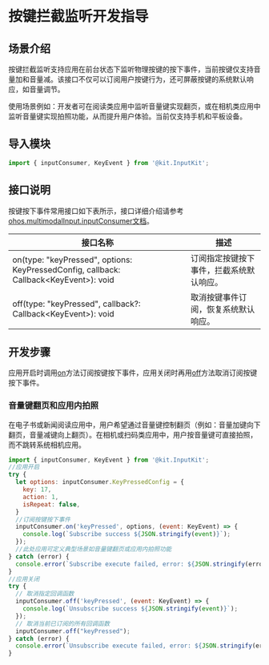 # 按键拦截监听开发指导

## 场景介绍

按键拦截监听支持应用在前台状态下监听物理按键的按下事件，当前按键仅支持音量加和音量减。该接口不仅可以订阅用户按键行为，还可屏蔽按键的系统默认响应，如音量调节。

使用场景例如：开发者可在阅读类应用中监听音量键实现翻页，或在相机类应用中监听音量键实现拍照功能，从而提升用户体验。当前仅支持手机和平板设备。

## 导入模块

```js
import { inputConsumer, KeyEvent } from '@kit.InputKit';
```

## 接口说明

按键按下事件常用接口如下表所示，接口详细介绍请参考[ohos.multimodalInput.inputConsumer文档](../../reference/apis-input-kit/js-apis-inputconsumer.md)。

| 接口名称  | 描述 |
| ------------------------------------------------------------ | -------------------------- |
| on(type: "keyPressed", options: KeyPressedConfig, callback: Callback\<KeyEvent>): void |订阅指定按键按下事件，拦截系统默认响应。  |
| off(type: "keyPressed", callback?: Callback\<KeyEvent>): void |取消按键事件订阅，恢复系统默认响应。  |

## 开发步骤

应用开启时调用[on](../../reference/apis-input-kit/js-apis-inputconsumer.md#inputconsumeronkeypressed16)方法订阅按键按下事件，应用关闭时再用[off](../../reference/apis-input-kit/js-apis-inputconsumer.md#inputconsumeroffkeypressed16)方法取消订阅按键按下事件。

### 音量键翻页和应用内拍照

在电子书或新闻阅读应用中，用户希望通过音量键控制翻页（例如：音量加键向下翻页，音量减键向上翻页）。在相机或扫码类应用中，用户按音量键可直接拍照，而不跳转系统相机应用。

```js
import { inputConsumer, KeyEvent } from '@kit.InputKit';
//应用开启
try {
  let options: inputConsumer.KeyPressedConfig = {
    key: 17,
    action: 1,
    isRepeat: false,
  }
  //订阅按键按下事件
  inputConsumer.on('keyPressed', options, (event: KeyEvent) => {
    console.log(`Subscribe success ${JSON.stringify(event)}`);
  });
  //此处应用可定义典型场景如音量键翻页或应用内拍照功能
} catch (error) {
  console.error(`Subscribe execute failed, error: ${JSON.stringify(error, [`code`, `message`])}`);
}
//应用关闭
try {
  // 取消指定回调函数
  inputConsumer.off('keyPressed', (event: KeyEvent) => {
    console.log(`Unsubscribe success ${JSON.stringify(event)}`);
  });
  // 取消当前已订阅的所有回调函数
  inputConsumer.off("keyPressed");
} catch (error) {
  console.error(`Unsubscribe execute failed, error: ${JSON.stringify(error, [`code`, `message`])}`);
}
```
